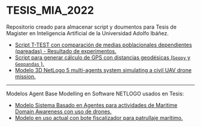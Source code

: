# TESIS_MIA_2022
 Repositorio creado para almacenar script y doumentos para Tesis de Magister en Inteligencia Artificial de la Universidad Adolfo Ibáñez.
 
 - [Script T-TEST con comparación de medias poblacionales dependientes (pareadas) - Resultado de experimentos.](https://github.com/educarrascov/TESIS_MIA_2022/blob/main/Script/Untitled.ipynb)
 - [Script para generar cálculo de GPS con distancias geodésicas (`Geopy` y `Geopandas` ).](https://github.com/educarrascov/TESIS_MIA_2022/blob/main/Script/1.%20C%C3%A1lculo%20GPS/Calculo%20GPS.ipynb)
 - [Modelo 3D NetLogo 5 multi-agents system simulating a civil UAV drone mission.](https://github.com/educarrascov/TESIS_MIA_2022/tree/main/Script/3.%20Modelo%20Drone%20Profe%20Canessa)
 
 _________
 
 Modelos Agent Base Modelling en Software NETLOGO usados en Tesis:
 
 - [Modelo Sistema Basado en Agentes para actividades de Maritime Domain Awareness con uso de drones.](https://github.com/educarrascov/TESIS_MIA_2022/blob/main/Script/4.%20Modelo%20Final%20Tesis/SMA%20Centralizado%20v06%20rev%20e.nlogo)
 - [Modelo en uso actual con bote fiscalizador para patrullaje marítimo.](https://github.com/educarrascov/TESIS_MIA_2022/blob/main/Script/4.%20Modelo%20Final%20Tesis/BoteFiscalizador%20v00%20rev%20a.nlogo)
